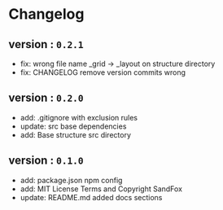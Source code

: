 # Changelog

## version : `0.2.1`

 - fix: wrong file name _grid -> _layout on structure directory
 - fix: CHANGELOG remove version commits wrong

## version : `0.2.0`

 - add: .gitignore with exclusion rules
 - update: src base dependencies
 - add: Base structure src directory


## version : `0.1.0`

 - add: package.json npm config
 - add: MIT License Terms and Copyright SandFox
 - update: README.md added docs sections
